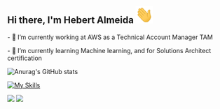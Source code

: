 ## Hi there, I'm Hebert Almeida <img src="https://raw.githubusercontent.com/SatYu26/SatYu26/master/Assets/Hi.gif" width="40" height="40"/>

<p>- 🔭 I’m currently working at AWS as a Technical Account Manager TAM</p>
<p>- 🌱 I’m currently learning Machine learning, and for Solutions Architect certification</p>

![Anurag's GitHub stats](https://github-readme-stats.vercel.app/api?username=hebertwla&theme=dark&show_icons=true)


<!-- Link icons https://github.com/tandpfun/skill-icons/blob/main/readme.md-->
[![My Skills](https://skillicons.dev/icons?i=aws,python,linux,nginx,kubernetes&perline=5)](https://skillicons.dev)


<div>
<a href="https://www.youtube.com/@hebert_almeida" target="_blank"><img loading="lazy" src="https://img.shields.io/badge/YouTube-FF0000?style=for-the-badge&logo=youtube&logoColor=white" target="_blank"></a>
<a href="https://www.linkedin.com/in/hebertalmeida" target="_blank"><img loading="lazy" src="https://img.shields.io/badge/-LinkedIn-%230077B5?style=for-the-badge&logo=linkedin&logoColor=white" target="_blank"></a>   
</div>


<!-- https://gist.github.com/rxaviers/7360908 -->
